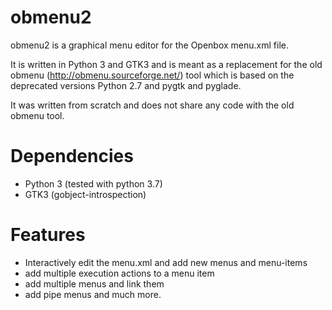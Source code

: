 # obmenu2
obmenu2 is a graphical menu editor for the Openbox menu.xml file.

It is written in Python 3 and GTK3 and is meant as a replacement for the old obmenu (http://obmenu.sourceforge.net/) tool which is based on the deprecated versions Python 2.7 and pygtk and pyglade.

It was written from scratch and does not share any code with the old obmenu tool.

# Dependencies
* Python 3 (tested with python 3.7)
* GTK3 (gobject-introspection)

# Features
* Interactively edit the menu.xml and add new menus and menu-items
* add multiple execution actions to a menu item
* add multiple menus and link them
* add pipe menus and much more.
